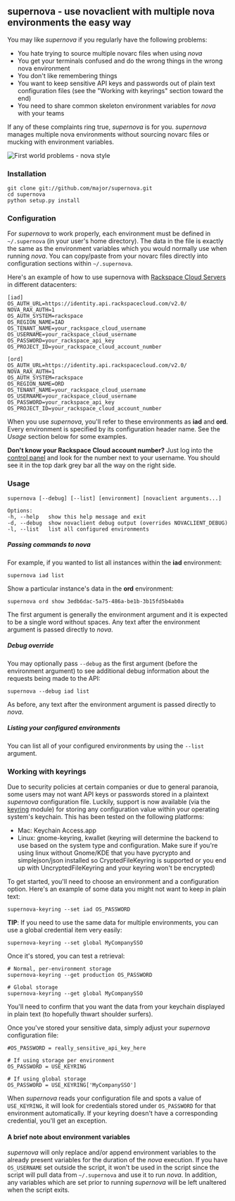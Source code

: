 ## supernova - use novaclient with multiple nova environments the easy way

You may like *supernova* if you regularly have the following problems:

* You hate trying to source multiple novarc files when using *nova*
* You get your terminals confused and do the wrong things in the wrong nova environment
* You don't like remembering things
* You want to keep sensitive API keys and passwords out of plain text configuration files (see the "Working with keyrings" section toward the end)
* You need to share common skeleton environment variables for *nova* with your teams

If any of these complaints ring true, *supernova* is for you. *supernova* manages multiple nova environments without sourcing novarc files or mucking with environment variables.

![First world problems - nova style](https://skitch.mhtx.net/firstworldproblems-multiplenovaenvironments-20120316-072224.jpg)

### Installation

    git clone git://github.com/major/supernova.git
    cd supernova
    python setup.py install

### Configuration

For *supernova* to work properly, each environment must be defined in `~/.supernova` (in your user's home directory).  The data in the file is exactly the same as the environment variables which you would normally use when running *nova*.  You can copy/paste from your novarc files directly into configuration sections within `~/.supernova`.

Here's an example of how to use supernova with [Rackspace Cloud Servers](http://www.rackspace.com/cloud/servers/) in different datacenters:

    [iad]
	OS_AUTH_URL=https://identity.api.rackspacecloud.com/v2.0/
	NOVA_RAX_AUTH=1
	OS_AUTH_SYSTEM=rackspace
	OS_REGION_NAME=IAD
	OS_TENANT_NAME=your_rackspace_cloud_username
	OS_USERNAME=your_rackspace_cloud_username
	OS_PASSWORD=your_rackspace_api_key
	OS_PROJECT_ID=your_rackspace_cloud_account_number

    [ord]
	OS_AUTH_URL=https://identity.api.rackspacecloud.com/v2.0/
	NOVA_RAX_AUTH=1
	OS_AUTH_SYSTEM=rackspace
	OS_REGION_NAME=ORD
	OS_TENANT_NAME=your_rackspace_cloud_username
	OS_USERNAME=your_rackspace_cloud_username
	OS_PASSWORD=your_rackspace_api_key
	OS_PROJECT_ID=your_rackspace_cloud_account_number


When you use *supernova*, you'll refer to these environments as **iad** and **ord**.  Every environment is specified by its configuration header name.  See the *Usage* section below for some examples.

**Don't know your Rackspace Cloud account number?** Just log into the [control panel](https://mycloud.rackspace.com/) and look for the number next to your username.  You should see it in the top dark grey bar all the way on the right side.

### Usage

    supernova [--debug] [--list] [environment] [novaclient arguments...]

    Options:
    -h, --help   show this help message and exit
    -d, --debug  show novaclient debug output (overrides NOVACLIENT_DEBUG)
    -l, --list   list all configured environments

##### Passing commands to *nova*

For example, if you wanted to list all instances within the **iad** environment:

    supernova iad list

Show a particular instance's data in the **ord** environment:

    supernova ord show 3edb6dac-5a75-486a-be1b-3b15fd5b4ab0a

The first argument is generally the environment argument and it is expected to be a single word without spaces. Any text after the environment argument is passed directly to *nova*.

##### Debug override

You may optionally pass `--debug` as the first argument (before the environment argument) to see additional debug information about the requests being made to the API:

    supernova --debug iad list

As before, any text after the environment argument is passed directly to *nova*.

##### Listing your configured environments

You can list all of your configured environments by using the `--list` argument.

### Working with keyrings
Due to security policies at certain companies or due to general paranoia, some users may not want API keys or passwords stored in a plaintext *supernova* configuration file.  Luckily, support is now available (via the [keyring](http://pypi.python.org/pypi/keyring) module) for storing any configuration value within your operating system's keychain.  This has been tested on the following platforms:

* Mac: Keychain Access.app
* Linux: gnome-keyring, kwallet (keyring will determine the backend to use based on the system type and configuration. Make sure if you're using linux without Gnome/KDE that you have pycrypto and simplejson/json installed so CryptedFileKeyring is supported or you end up with UncryptedFileKeyring and your keyring won't be encrypted)

To get started, you'll need to choose an environment and a configuration option.  Here's an example of some data you might not want to keep in plain text:

    supernova-keyring --set iad OS_PASSWORD

**TIP**: If you need to use the same data for multiple environments, you can use a global credential item very easily:

    supernova-keyring --set global MyCompanySSO

Once it's stored, you can test a retrieval:

    # Normal, per-environment storage
    supernova-keyring --get production OS_PASSWORD

    # Global storage
    supernova-keyring --get global MyCompanySSO

You'll need to confirm that you want the data from your keychain displayed in plain text (to hopefully thwart shoulder surfers).

Once you've stored your sensitive data, simply adjust your *supernova* configuration file:

    #OS_PASSWORD = really_sensitive_api_key_here
    
    # If using storage per environment
    OS_PASSWORD = USE_KEYRING
    
    # If using global storage
    OS_PASSWORD = USE_KEYRING['MyCompanySSO']

When *supernova* reads your configuration file and spots a value of `USE_KEYRING`, it will look for credentials stored under `OS_PASSWORD` for that environment automatically.  If your keyring doesn't have a corresponding credential, you'll get an exception.

#### A brief note about environment variables

*supernova* will only replace and/or append environment variables to the already present variables for the duration of the *nova* execution. If you have `OS_USERNAME` set outside the script, it won't be used in the script since the script will pull data from `~/.supernova` and use it to run *nova*. In addition, any variables which are set prior to running *supernova* will be left unaltered when the script exits.

